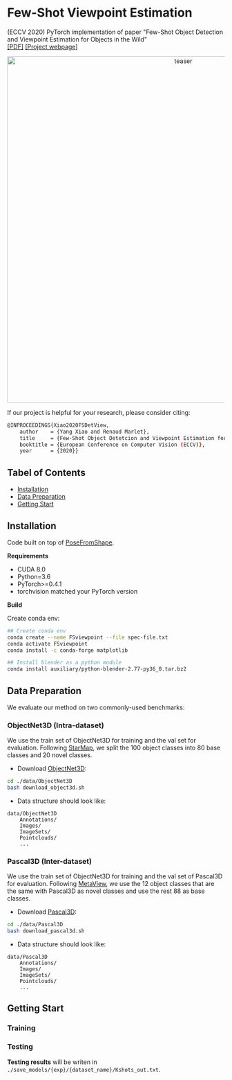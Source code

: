 # Few-Shot Viewpoint Estimation

(ECCV 2020) PyTorch implementation of paper "Few-Shot Object Detection and Viewpoint Estimation for Objects in the Wild"\
[\[PDF\]]() [\[Project webpage\]](http://imagine.enpc.fr/~xiaoy/FSDetView/)

<p align="center">
<img src="https://github.com/YoungXIAO13/FewShotDetection/blob/master/img/PipelineView.png" width="800px" alt="teaser">
</p>

If our project is helpful for your research, please consider citing:
```Bash
@INPROCEEDINGS{Xiao2020FSDetView,
    author    = {Yang Xiao and Renaud Marlet},
    title     = {Few-Shot Object Detetcion and Viewpoint Estimation for Objects in the Wild},
    booktitle = {European Conference on Computer Vision (ECCV)},
    year      = {2020}}
```

## Tabel of Contents
* [Installation](#installation)
* [Data Preparation](#data-preparation)
* [Getting Start](#getting-start)


## Installation

Code built on top of [PoseFromShape](https://github.com/YoungXIAO13/PoseFromShape).
 
**Requirements**

* CUDA 8.0
* Python=3.6
* PyTorch>=0.4.1
* torchvision matched your PyTorch version

**Build**

Create conda env:
```sh
## Create conda env
conda create --name FSviewpoint --file spec-file.txt
conda activate FSviewpoint
conda install -c conda-forge matplotlib

## Install blender as a python module
conda install auxiliary/python-blender-2.77-py36_0.tar.bz2
```


## Data Preparation

We evaluate our method on two commonly-used benchmarks:

### ObjectNet3D (Intra-dataset)

We use the train set of ObjectNet3D for training and the val set for evaluation. 
Following [StarMap](https://github.com/xingyizhou/StarMap), we split the 100 object classes into 80 base classes and 20 novel classes. 

* Download [ObjectNet3D](https://cvgl.stanford.edu/projects/objectnet3d/):
```sh
cd ./data/ObjectNet3D
bash download_object3d.sh
```

* Data structure should look like:
```
data/ObjectNet3D
    Annotations/
    Images/
    ImageSets/
    Pointclouds/
    ...
```

### Pascal3D (Inter-dataset)

We use the train set of ObjectNet3D for training and the val set of Pascal3D for evaluation.
Following [MetaView](https://arxiv.org/abs/1905.04957), we use the 12 object classes that are the same with Pascal3D as novel classes and use the rest 88 as base classes.  

* Download [Pascal3D](https://cvgl.stanford.edu/projects/pascal3d.html):
```sh
cd ./data/Pascal3D
bash download_pascal3d.sh
```

* Data structure should look like:
```
data/Pascal3D
    Annotations/
    Images/
    ImageSets/
    Pointclouds/
    ...
```

## Getting Start


### Training


### Testing


**Testing results** will be writen in ``./save_models/{exp}/{dataset_name}/Kshots_out.txt``.
